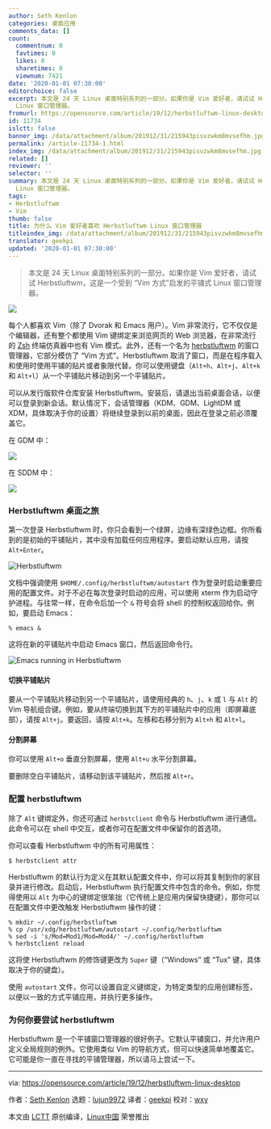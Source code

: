 ```yaml
---
author: Seth Kenlon
categories: 桌面应用
comments_data: []
count:
  commentnum: 0
  favtimes: 0
  likes: 0
  sharetimes: 0
  viewnum: 7421
date: '2020-01-01 07:30:00'
editorchoice: false
excerpt: 本文是 24 天 Linux 桌面特别系列的一部分。如果你是 Vim 爱好者，请试试 Herbstluftwm，这是一个受到 “Vim 方式”启发的平铺式
  Linux 窗口管理器。
fromurl: https://opensource.com/article/19/12/herbstluftwm-linux-desktop
id: 11734
islctt: false
banner_img: /data/attachment/album/201912/31/215943pisvzwkm8mvsefhm.jpg
permalink: /article-11734-1.html
index_img: /data/attachment/album/201912/31/215943pisvzwkm8mvsefhm.jpg
related: []
reviewer: ''
selector: ''
summary: 本文是 24 天 Linux 桌面特别系列的一部分。如果你是 Vim 爱好者，请试试 Herbstluftwm，这是一个受到 “Vim 方式”启发的平铺式
  Linux 窗口管理器。
tags:
- Herbstluftwm
- Vim
thumb: false
title: 为什么 Vim 爱好者喜欢 Herbstluftwm Linux 窗口管理器
titleindex_img: /data/attachment/album/201912/31/215943pisvzwkm8mvsefhm.jpg
translator: geekpi
updated: '2020-01-01 07:30:00'
---
```



> 
> 本文是 24 天 Linux 桌面特别系列的一部分。如果你是 Vim 爱好者，请试试 Herbstluftwm，这是一个受到 “Vim 方式”启发的平铺式 Linux 窗口管理器。
> 
> 
> 


![](/data/attachment/album/201912/31/215943pisvzwkm8mvsefhm.jpg)


每个人都喜欢 Vim（除了 Dvorak 和 Emacs 用户）。Vim 非常流行，它不仅仅是个编辑器，还有整个都使用 Vim 键绑定来浏览网页的 Web 浏览器，在非常流行的 [Zsh](https://opensource.com/article/19/9/getting-started-zsh) 终端仿真器中也有 Vim 模式。此外，还有一个名为 [herbstluftwm](https://herbstluftwm.org) 的窗口管理器，它部分模仿了 “Vim 方式”。Herbstluftwm 取消了窗口，而是在程序载入和使用时使用平铺的贴片或者象限代替。你可以使用键盘（`Alt+h`、`Alt+j`、`Alt+k` 和 `Alt+l`）从一个平铺贴片移动到另一个平铺贴片。


可以从发行版软件仓库安装 Herbstluftwm。安装后，请退出当前桌面会话，以便可以登录到新会话。默认情况下，会话管理器（KDM、GDM、LightDM 或 XDM，具体取决于你的设置）将继续登录到以前的桌面，因此在登录之前必须覆盖它。


在 GDM 中：


![](/data/attachment/album/201912/31/220406m2qcbhyx1sxqty1g.jpg)


在 SDDM 中：


![](/data/attachment/album/201912/31/220408i828z7acu4r6czgw.jpg)


### Herbstluftwm 桌面之旅


第一次登录 Herbstluftwm 时，你只会看到一个绿屏，边缘有深绿色边框。你所看到的是初始的平铺贴片，其中没有加载任何应用程序。要启动默认应用，请按 `Alt+Enter`。


![](/data/attachment/album/201912/31/220408onnsddtdc9td9dk4.png "Herbstluftwm")


文档中强调使用 `$HOME/.config/herbstluftwm/autostart` 作为登录时启动重要应用的配置文件。对于不必在每次登录时启动的应用，可以使用 xterm 作为启动守护进程。与往常一样，在命令后加一个 `&` 符号会将 shell 的控制权返回给你。例如，要启动 Emacs：



```
% emacs &
```

这将在新的平铺贴片中启动 Emacs 窗口，然后返回命令行。


![Emacs running in Herbstluftwm](/data/attachment/album/201912/31/220412ctgt6opwgi8g0zg1.jpg "Emacs running in Herbstluftwm")


#### 切换平铺贴片


要从一个平铺贴片移动到另一个平铺贴片，请使用经典的 `h`、`j`、`k` 或 `l` 与 `Alt` 的 Vim 导航组合键。例如，要从终端切换到其下方的平铺贴片中的应用（即屏幕底部），请按 `Alt+j`。要返回，请按 `Alt+k`。左移和右移分别为 `Alt+h` 和 `Alt+l`。


#### 分割屏幕


你可以使用 `Alt+o` 垂直分割屏幕，使用 `Alt+u` 水平分割屏幕。


要删除空白平铺贴片，请移动到该平铺贴片，然后按 `Alt+r`。


### 配置 herbstluftwm


除了 `Alt` 键绑定外，你还可通过 `herbstclient` 命令与 Herbstluftwm 进行通信。此命令可以在 shell 中交互，或者你可在配置文件中保留你的首选项。


你可以查看 Herbstluftwm 中的所有可用属性：



```
$ herbstclient attr
```

Herbstluftwm 的默认行为定义在其默认配置文件中，你可以将其复制到你的家目录并进行修改。启动后，Herbstluftwm 执行配置文件中包含的命令。例如，你觉得使用以 `Alt` 为中心的键绑定很笨拙（它传统上是应用内保留快捷键），那你可以在配置文件中更改触发 Herbstluftwm 操作的键：



```
% mkdir ~/.config/herbstluftwm
% cp /usr/xdg/herbstluftwm/autostart ~/.config/herbstluftwm
% sed -i 's/Mod=Mod1/Mod=Mod4/' ~/.config/herbstluftwm
% herbstclient reload
```

这将使 Herbstluftwm 的修饰键更改为 `Super` 键（“Windows” 或 “Tux” 键，具体取决于你的键盘）。


使用 `autostart` 文件，你可以设置自定义键绑定，为特定类型的应用创建标签，以便以一致的方式平铺应用，并执行更多操作。


### 为何你要尝试 herbstluftwm


Herbstluftwm 是一个平铺窗口管理器的很好例子。它默认平铺窗口，并允许用户定义全局规则的例外。它使用类似 Vim 的导航方式，但可以快速简单地覆盖它。它可能是你一直在寻找的平铺管理器，所以请马上尝试一下。




---


via: <https://opensource.com/article/19/12/herbstluftwm-linux-desktop>


作者：[Seth Kenlon](https://opensource.com/users/seth) 选题：[lujun9972](https://github.com/lujun9972) 译者：[geekpi](https://github.com/geekpi) 校对：[wxy](https://github.com/wxy)


本文由 [LCTT](https://github.com/LCTT/TranslateProject) 原创编译，[Linux中国](https://linux.cn/) 荣誉推出